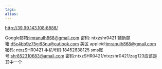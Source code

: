 ```yaml
---
tags: 
alias:
---
```

http://39.99.143.108:8888/

Google邮箱:imranulh868@gmail.com
密码: ntxzshr0421
辅助邮箱:d5c4bb9z75gj63nu@outlook.com
美区 appleid:imranulh868@gmail.com
密码: ntxzSHR0421
手机号码:18452638125
sms账号:shr852310683@amail.com
密码:ntxzSHR0421/ntxzshr0421/zag123应该是其中一个